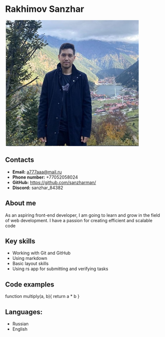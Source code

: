# Rakhimov Sanzhar
![Profile photo](image/photo.jpg)
## Contacts 
- **Email:** a777aaa@mail.ru
- **Phone number:** +77052058024
- **GitHub:** https://github.com/sanzharman/
- **Discord:** sanzhar_84382

## About me
As an aspiring front-end developer, I am going to learn and grow in the field of web development. I have a passion for creating efficient and scalable code

## Key skills
- Working with Git and GitHub
- Using markdown
- Basic layout skills
- Using rs app for submitting and verifying tasks

## Code examples
function multiply(a, b){
  return a * b
}

## Languages:
- Russian 
- English 
